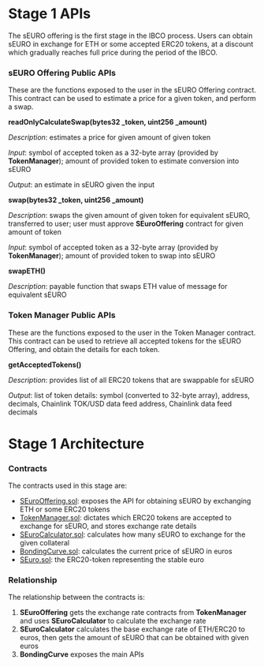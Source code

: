 # Stage 1 APIs

The sEURO offering is the first stage in the IBCO process. Users can obtain sEURO in exchange for ETH or some accepted ERC20 tokens, at a discount which gradually reaches full price during the period of the IBCO.

### sEURO Offering Public APIs

These are the functions exposed to the user in the sEURO Offering contract. This contract can be used to estimate a price for a given token, and perform a swap.

**readOnlyCalculateSwap(bytes32 _token, uint256 _amount)**

*Description*: estimates a price for given amount of given token

*Input*: symbol of accepted token as a 32-byte array (provided by **TokenManager**); amount of provided token to estimate conversion into sEURO

*Output*: an estimate in sEURO given the input

**swap(bytes32 _token, uint256 _amount)**

*Description*: swaps the given amount of given token for equivalent sEURO, transferred to user; user must approve **SEuroOffering** contract for given amount of token

*Input*: symbol of accepted token as a 32-byte array (provided by **TokenManager**); amount of provided token to swap into sEURO

**swapETH()**

*Description*: payable function that swaps ETH value of message for equivalent sEURO

### Token Manager Public APIs

These are the functions exposed to the user in the Token Manager contract. This contract can be used to retrieve all accepted tokens for the sEURO Offering, and obtain the details for each token.

**getAcceptedTokens()**

*Description*: provides list of all ERC20 tokens that are swappable for sEURO

*Output*: list of token details: symbol (converted to 32-byte array), address, decimals, Chainlink TOK/USD data feed address, Chainlink data feed decimals


# Stage 1 Architecture

### Contracts
The contracts used in this stage are:

- [SEuroOffering.sol](../../contracts/SEuroOffering.sol): exposes the API for obtaining sEURO by exchanging ETH or some ERC20 tokens
- [TokenManager.sol](../../contracts/TokenManager.sol): dictates which ERC20 tokens are accepted to exchange for sEURO, and stores exchange rate details
- [SEuroCalculator.sol](../../contracts/SEuroCalculator.sol): calculates how many sEURO to exchange for the given collateral
- [BondingCurve.sol](../../contracts/BondingCurve.sol): calculates the current price of sEURO in euros
- [SEuro.sol](../../contracts/SEuro.sol): the ERC20-token representing the stable euro

### Relationship
The relationship between the contracts is:
1. **SEuroOffering** gets the exchange rate contracts from **TokenManager** and uses **SEuroCalculator** to calculate the exchange rate
2. **SEuroCalculator** calculates the base exchange rate of ETH/ERC20 to euros, then gets the amount of sEURO that can be obtained with given euros
3. **BondingCurve** exposes the main APIs
